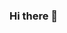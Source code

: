 ### Hi there 👋

<!--
**Induranga/Induranga** is a ✨ _special_ ✨ repository because its `README.md` (this file) appears on your GitHub profile.

Here are some ideas to get you started:

- 🌱 I’m currently learning Institute of Software Engineering
- 👯 I’m looking to collaborate on ...
- 🤔 I’m looking for help with Stack Overflow
- 💬 Ask me about java / html
- 📫 How to reach me: ...
- ⚡ Fun fact: photographic ...

